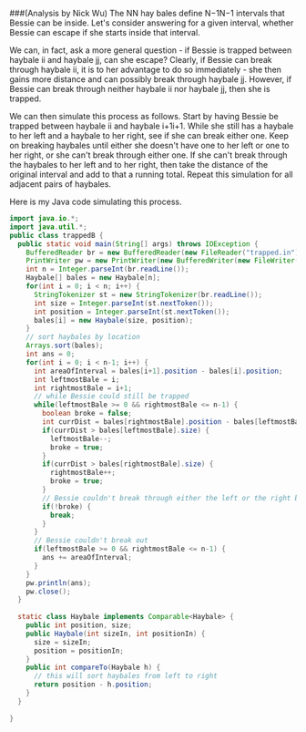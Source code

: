 ###(Analysis by Nick Wu)
The NN hay bales define N−1N−1 intervals that Bessie can be inside. Let's consider answering for a given interval, whether Bessie can escape if she starts inside that interval.

We can, in fact, ask a more general question - if Bessie is trapped between haybale ii and haybale jj, can she escape? Clearly, if Bessie can break through haybale ii, it is to her advantage to do so immediately - she then gains more distance and can possibly break through haybale jj. However, if Bessie can break through neither haybale ii nor haybale jj, then she is trapped.

We can then simulate this process as follows. Start by having Bessie be trapped between haybale ii and haybale i+1i+1. While she still has a haybale to her left and a haybale to her right, see if she can break either one. Keep on breaking haybales until either she doesn't have one to her left or one to her right, or she can't break through either one. If she can't break through the haybales to her left and to her right, then take the distance of the original interval and add to that a running total. Repeat this simulation for all adjacent pairs of haybales.

Here is my Java code simulating this process.

```java
import java.io.*;
import java.util.*;
public class trappedB {
  public static void main(String[] args) throws IOException {
    BufferedReader br = new BufferedReader(new FileReader("trapped.in"));
    PrintWriter pw = new PrintWriter(new BufferedWriter(new FileWriter("trapped.out")));
    int n = Integer.parseInt(br.readLine());
    Haybale[] bales = new Haybale[n];
    for(int i = 0; i < n; i++) {
      StringTokenizer st = new StringTokenizer(br.readLine());
      int size = Integer.parseInt(st.nextToken());
      int position = Integer.parseInt(st.nextToken());
      bales[i] = new Haybale(size, position);
    }
    // sort haybales by location
    Arrays.sort(bales);
    int ans = 0;
    for(int i = 0; i < n-1; i++) {
      int areaOfInterval = bales[i+1].position - bales[i].position;
      int leftmostBale = i;
      int rightmostBale = i+1;
      // while Bessie could still be trapped
      while(leftmostBale >= 0 && rightmostBale <= n-1) {
        boolean broke = false;
        int currDist = bales[rightmostBale].position - bales[leftmostBale].position;
        if(currDist > bales[leftmostBale].size) {
          leftmostBale--;
          broke = true;
        }
        if(currDist > bales[rightmostBale].size) {
          rightmostBale++;
          broke = true;
        }
        // Bessie couldn't break through either the left or the right bale, so stop
        if(!broke) {
          break;
        }
      }
      // Bessie couldn't break out
      if(leftmostBale >= 0 && rightmostBale <= n-1) {
        ans += areaOfInterval;
      }
    }
    pw.println(ans);
    pw.close();
  }
    
  static class Haybale implements Comparable<Haybale> {
    public int position, size;
    public Haybale(int sizeIn, int positionIn) {
      size = sizeIn;
      position = positionIn;
    }
    public int compareTo(Haybale h) {
      // this will sort haybales from left to right
      return position - h.position;
    }
  }
  
}
```